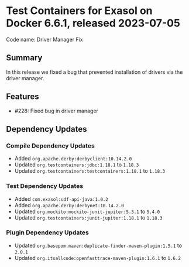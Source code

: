 # Test Containers for Exasol on Docker 6.6.1, released 2023-07-05

Code name: Driver Manager Fix

## Summary

In this release we fixed a bug that prevented installation of drivers via the driver manager.

## Features

* #228: Fixed bug in driver manager

## Dependency Updates

### Compile Dependency Updates

* Added `org.apache.derby:derbyclient:10.14.2.0`
* Updated `org.testcontainers:jdbc:1.18.1` to `1.18.3`
* Updated `org.testcontainers:testcontainers:1.18.1` to `1.18.3`

### Test Dependency Updates

* Added `com.exasol:udf-api-java:1.0.2`
* Added `org.apache.derby:derbynet:10.14.2.0`
* Updated `org.mockito:mockito-junit-jupiter:5.3.1` to `5.4.0`
* Updated `org.testcontainers:junit-jupiter:1.18.1` to `1.18.3`

### Plugin Dependency Updates

* Updated `org.basepom.maven:duplicate-finder-maven-plugin:1.5.1` to `2.0.1`
* Updated `org.itsallcode:openfasttrace-maven-plugin:1.6.1` to `1.6.2`
